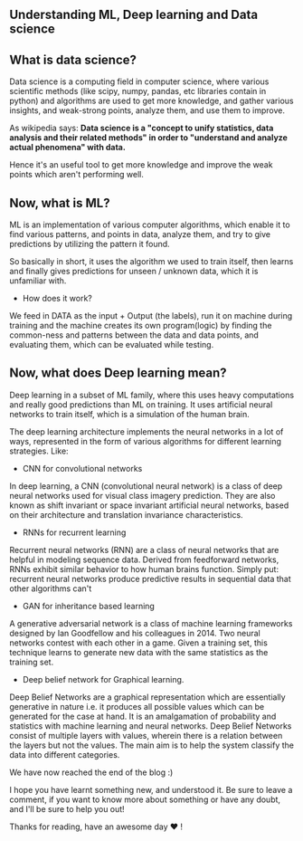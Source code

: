 ## Understanding ML, Deep learning and Data science

## What is data science?

Data science is a computing field in computer science, where various scientific methods (like scipy, numpy, pandas, etc libraries contain in python) and algorithms are used to get more knowledge, and gather various insights, and weak-strong points, analyze them, and use them to improve.

As wikipedia says: **Data science is a "concept to unify statistics, data analysis and their related methods" in order to "understand and analyze actual phenomena" with data.**

Hence it's an useful tool to get more knowledge and improve the weak points which aren't performing well.

## Now, what is ML?

ML is an implementation of various computer algorithms, which enable it to find various patterns, and points in data, analyze them, and try to give predictions by utilizing the pattern it found.

So basically in short, it uses the algorithm we used to train itself, then learns and finally gives predictions for unseen / unknown data, which it is unfamiliar with.

- How does it work?

We feed in DATA as the input + Output (the labels), run it on machine during training and the machine creates its own program(logic) by finding the common-ness and patterns between the data and data points, and evaluating them, which can be evaluated while testing. 

## Now, what does Deep learning mean?

Deep learning in a subset of ML family, where this uses heavy computations and really good predictions than ML on training. It uses artificial neural networks to train itself, which is a simulation of the human brain.

The deep learning architecture implements the neural networks in a lot of ways, represented in the form of various algorithms for different learning strategies.
Like:

- CNN for convolutional networks

In deep learning, a CNN (convolutional neural network) is a class of deep neural networks used for visual class imagery prediction. They are also known as shift invariant or space invariant artificial neural networks, based on their architecture and translation invariance characteristics.

- RNNs for recurrent learning

Recurrent neural networks (RNN) are a class of neural networks that are helpful in modeling sequence data. Derived from feedforward networks, RNNs exhibit similar behavior to how human brains function. Simply put: recurrent neural networks produce predictive results in sequential data that other algorithms can't

- GAN for inheritance based learning

A generative adversarial network is a class of machine learning frameworks designed by Ian Goodfellow and his colleagues in 2014. Two neural networks contest with each other in a game. Given a training set, this technique learns to generate new data with the same statistics as the training set.

- Deep belief network for Graphical learning.

Deep Belief Networks are a graphical representation which are essentially generative in nature i.e. it produces all possible values which can be generated for the case at hand. It is an amalgamation of probability and statistics with machine learning and neural networks. Deep Belief Networks consist of multiple layers with values, wherein there is a relation between the layers but not the values. The main aim is to help the system classify the data into different categories.

We have now reached the end of the blog :)

I hope you have learnt something new, and understood it. Be sure to leave a comment, if you want to know more about something or have any doubt, and I'll be sure to help you out!

Thanks for reading, have an awesome day ❤️ !